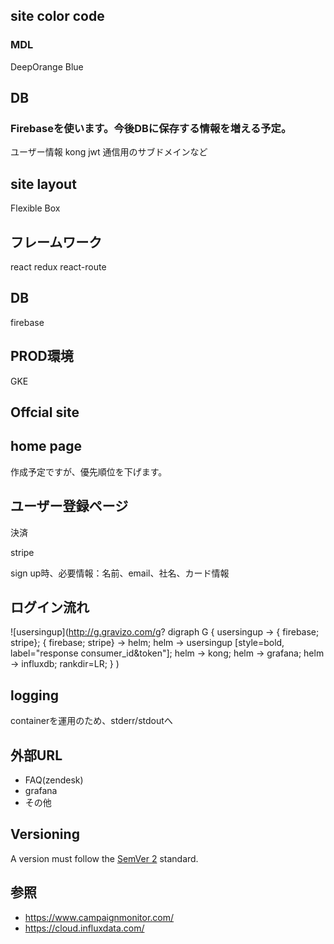 ## site color code

### MDL

DeepOrange
Blue

## DB

### Firebaseを使います。今後DBに保存する情報を増える予定。

ユーザー情報
kong jwt
通信用のサブドメインなど


## site layout

Flexible Box

## フレームワーク

react
redux
react-route

## DB

firebase

## PROD環境

GKE


## Offcial site

## home page

作成予定ですが、優先順位を下げます。

## ユーザー登録ページ

決済

stripe

sign up時、必要情報：名前、email、社名、カード情報

## ログイン流れ
![usersingup](http://g.gravizo.com/g?
digraph G {
  usersingup -> { firebase; stripe};
  { firebase; stripe} -> helm;
  helm -> usersingup [style=bold, label="response consumer_id&token"];
  helm -> kong;
  helm -> grafana;
  helm -> influxdb;
  rankdir=LR;
}
)

## logging
containerを運用のため、stderr/stdoutへ

## 外部URL

- FAQ(zendesk)
- grafana
- その他

## Versioning
A version must follow the [SemVer 2](http://semver.org/) standard.

## 参照

- https://www.campaignmonitor.com/
- https://cloud.influxdata.com/
